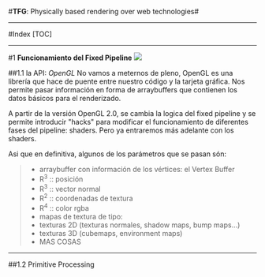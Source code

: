 
#**TFG**: Physically based rendering over web technologies#


-----------------------------------------------------------

#Index
[TOC]

-----------------------------------------------------------

#1 **Funcionamiento del Fixed Pipeline**
![](http://malideveloper.arm.com/downloads/deved/tutorial/SDK/android/2.0/pipeline.png)

##1.1 la API: *OpenGL*
No vamos a meternos de pleno, OpenGL es una librería que hace de puente entre nuestro código y la tarjeta gráfica. Nos permite pasar información en forma de arraybuffers que contienen los datos básicos para el renderizado.

A partir de la versión OpenGL 2.0, se cambia la logica del fixed pipeline y se permite introducir "hacks" para modificar el funcionamiento de diferentes fases del pipeline: shaders. Pero ya entraremos más adelante con los shaders.

Asi que en definitiva, algunos de los parámetros que se pasan són:

>- arraybuffer con información de los vértices:  el Vertex Buffer
>  - R<sup>3</sup> :: posición 
>  - R<sup>3</sup> :: vector normal
>  - R<sup>2</sup> :: coordenadas de textura
>  - R<sup>4</sup> :: color rgba
>- mapas de textura de tipo:
>  - texturas 2D (texturas normales, shadow maps, bump maps...)
>  - texturas 3D (cubemaps, environment maps)
>- MAS COSAS

---
##1.2 Primitive Processing
